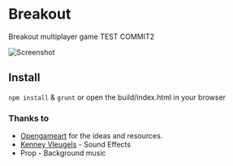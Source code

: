 # Breakout
Breakout multiplayer game TEST COMMIT2

![Screenshot](https://couchfriends.com/src/images/games/breakout-browser-multiplayer.png)

## Install
`npm install` & `grunt` or open the build/index.html in your browser

### Thanks to
* [Opengameart](http://www.opengameart.org) for the ideas and resources.
* [Kenney Vleugels](http://www.kenney.nl) - Sound Effects
* Prop - Background music
